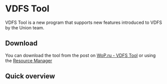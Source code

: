 # VDFS Tool

VDFS Tool is a new program that supports new features introduced to VDFS by the Union team.

## Download

You can download the tool from the post on [WoP.ru - VDFS Tool](https://worldofplayers.ru/threads/42314/) or using the [Resource Manager](https://worldofplayers.ru/threads/41415/)

## Quick overview